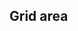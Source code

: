 ## Grid area


<!-- <values.gridArea> -->

<!-- </values.gridArea> -->


<!-- <variants.gridArea> -->

<!-- </variants.gridArea> -->
